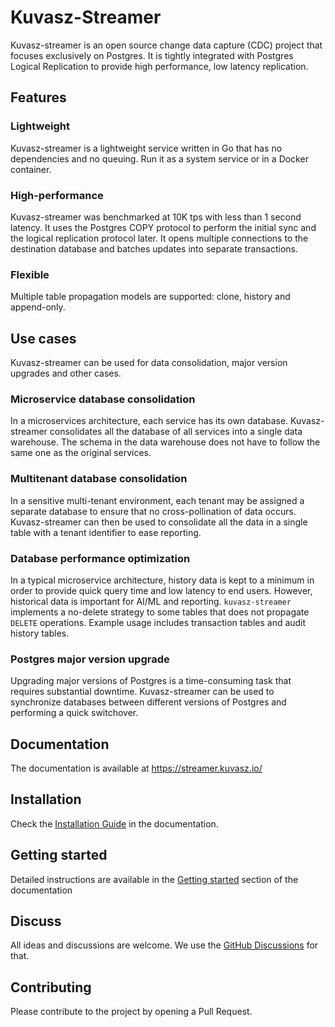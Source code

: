 # Kuvasz-Streamer

Kuvasz-streamer is an open source change data capture (CDC) project that focuses exclusively on Postgres. It is tightly integrated with Postgres Logical Replication to provide high performance, low latency replication.

## Features

### Lightweight

Kuvasz-streamer is a lightweight service written in Go that has no dependencies and no queuing. Run it as a system service or in a Docker container.

### High-performance

Kuvasz-streamer was benchmarked at 10K tps with less than 1 second latency. It uses the Postgres COPY protocol to perform the initial sync and the logical replication protocol later. It opens multiple connections to the destination database and batches updates into separate transactions.

### Flexible

Multiple table propagation models are supported: clone, history and append-only.

## Use cases

Kuvasz-streamer can be used for data consolidation, major version upgrades and other cases.

### Microservice database consolidation

In a microservices architecture, each service has its own database. Kuvasz-streamer consolidates all the database of all services into a single data warehouse. The schema in the data warehouse does not have to follow the same one as the original services.

### Multitenant database consolidation

In a sensitive multi-tenant environment, each tenant may be assigned a separate database to ensure that no cross-pollination of data occurs. Kuvasz-streamer can then be used to consolidate all the data in a single table with a tenant identifier to ease reporting.

### Database performance optimization

In a typical microservice architecture, history data is kept to a minimum in order to provide quick query time and low latency to end users. However, historical data is important for AI/ML and reporting. `kuvasz-streamer` implements a no-delete strategy to some tables that does not propagate `DELETE` operations. Example usage includes transaction tables and audit history tables.

### Postgres major version upgrade

Upgrading major versions of Postgres is a time-consuming task that requires substantial downtime. Kuvasz-streamer can be used to synchronize databases between different versions of Postgres and performing a quick switchover.

## Documentation

The documentation is available at https://streamer.kuvasz.io/

## Installation

Check the [Installation Guide](https://streamer.kuvasz.io/installation/) in the documentation.

## Getting started

Detailed instructions are available in the [Getting started](https://streamer.kuvasz.io/getting-started/) section of the documentation

## Discuss

All ideas and discussions are welcome. We use the [GitHub Discussions](https://github.com/kuvasz-io/kuvasz-streamer/discussions) for that.

## Contributing

Please contribute to the project by opening a Pull Request.